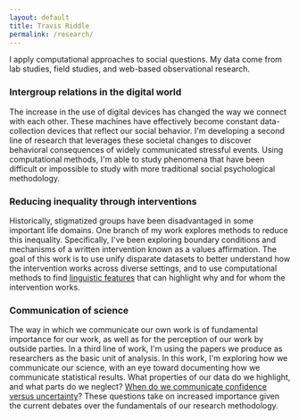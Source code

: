 ```yaml
---
layout: default
title: Travis Riddle
permalink: /research/
---
```

I apply computational approaches to social questions. My data come from lab studies, field studies, and web-based observational research.

### Intergroup relations in the digital world

The increase in the use of digital devices has changed the way we connect with each other. These machines have effectively become constant data-collection devices that reflect our social behavior. I'm developing a second line of research that leverages these societal changes to discover behavioral consequences of widely communicated stressful events. Using computational methods, I'm able to study phenomena that have been difficult or impossible to study with more traditional social psychological methodology.

### Reducing inequality through interventions

Historically, stigmatized groups have been disadvantaged in some important life domains. One branch of my work explores methods to reduce this inequality. Specifically, I've been exploring boundary conditions and mechanisms of a written intervention known as a values affirmation. The goal of this work is to use unify disparate datasets to better understand how the intervention works across diverse settings, and to use computational methods to find [linguistic features](/docs/edm_2015.pdf) that can highlight why and for whom the intervention works.

### Communication of science

The way in which we communicate our own work is of fundamental importance for our work, as well as for the perception of our work by outside parties. In a third line of work, I'm using the papers we produce as researchers as the basic unit of analysis. In this work, I'm exploring how we communicate our science, with an eye toward documenting how we communicate statistical results. What properties of our data do we highlight, and what parts do we neglect? [When do we communicate confidence versus uncertainty](osf.io/preprints/psyarxiv/qasde)? These questions take on increased importance given the current debates over the fundamentals of our research methodology.